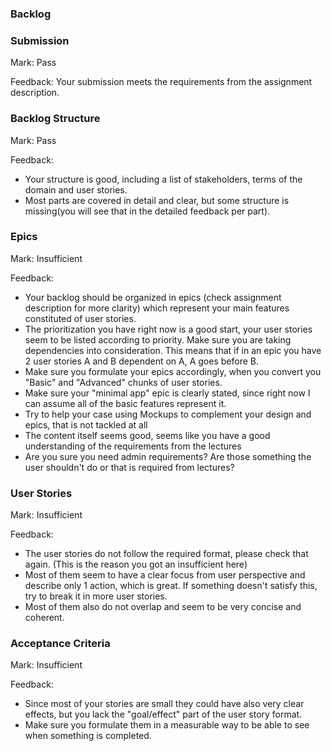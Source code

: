 ### Backlog

### Submission

Mark: Pass

Feedback: Your submission meets the requirements from the assignment description.


### Backlog Structure

Mark: Pass

Feedback:
- Your structure is good, including a list of stakeholders, terms of the domain and user stories.
- Most parts are covered in detail and clear, but some structure is missing(you will see that in the detailed feedback per part).


### Epics

Mark: Insufficient

Feedback:
- Your backlog should be organized in epics (check assignment description for more clarity) which represent your main features constituted of user stories.
- The prioritization you have right now is a good start, your user stories seem to  be listed according to priority. Make sure you are taking dependencies into consideration. This means that if in an epic you have 2 user stories A and B dependent on A, A goes before B.
- Make sure you formulate your epics accordingly, when you convert you "Basic" and "Advanced" chunks of user stories.
- Make sure your "minimal app" epic is clearly stated, since right now I can assume all of the basic features represent it.
- Try to help your case using Mockups to complement your design and epics, that is not tackled at all
- The content itself seems good, seems like you have a good understanding of the requirements from the lectures
- Are you sure you need admin requirements? Are those something the user shouldn't do or that is required from lectures?


### User Stories

Mark: Insufficient

Feedback:
- The user stories do not follow the required format, please check that again. (This is the reason you got an insufficient here) 
- Most of them seem to have a clear focus from user perspective and describe only 1 action, which is great. If something doesn't satisfy this, try to break it in more user stories.
- Most of them also do not overlap and seem to be very concise and coherent.


### Acceptance Criteria

Mark: Insufficient

Feedback:
- Since most of your stories are small they could have also very clear effects, but you lack the "goal/effect" part of the user story format.
- Make sure you formulate them in a measurable way to be able to see when something is completed.

